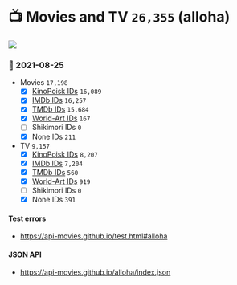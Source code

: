 # :tv: Movies and TV `26,355` (alloha)

<a href="https://API-Movies.github.io"><img src="https://API-Movies.github.io/banner.png?cache"></a>

### :date: 2021-08-25
- Movies `17,198`
  - [x] <a href="https://API-Movies.github.io/alloha/movie_kinopoisk_ids.json">KinoPoisk IDs</a> `16,089`
  - [x] <a href="https://API-Movies.github.io/alloha/movie_imdb_ids.json">IMDb IDs</a> `16,257`
  - [x] <a href="https://API-Movies.github.io/alloha/movie_tmdb_ids.json">TMDb IDs</a> `15,684`
  - [x] <a href="https://API-Movies.github.io/alloha/movie_world_art_ids.json">World-Art IDs</a> `167`
  - [ ] Shikimori IDs `0`
  - [x] None IDs `211`
- TV `9,157`
  - [x] <a href="https://API-Movies.github.io/alloha/tv_kinopoisk_ids.json">KinoPoisk IDs</a> `8,207`
  - [x] <a href="https://API-Movies.github.io/alloha/tv_imdb_ids.json">IMDb IDs</a> `7,204`
  - [x] <a href="https://API-Movies.github.io/alloha/tv_tmdb_ids.json">TMDb IDs</a> `560`
  - [x] <a href="https://API-Movies.github.io/alloha/tv_world_art_ids.json">World-Art IDs</a> `919`
  - [ ] Shikimori IDs `0`
  - [x] None IDs `391`
#### Test errors
- <a href='https://api-movies.github.io/test.html#alloha'>https://api-movies.github.io/test.html#alloha</a>
#### JSON API
- <a href='https://api-movies.github.io/alloha/index.json'>https://api-movies.github.io/alloha/index.json</a>
